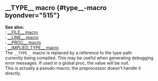 ## \_\_TYPE\_\_ macro {#type__-macro byondver="515"}    
**See also:**    
:   [\_\_FILE\_\_ macro](/DM/preprocessor/__FILE__)    
:   [\_\_LINE\_\_ macro](/DM/preprocessor/__LINE__)    
:   [\_\_PROC\_\_ macro](/DM/preprocessor/__PROC__)    
:   [\_\_IMPLIED_TYPE\_\_ macro](/DM/preprocessor/__IMPLIED_TYPE__)    
The `__TYPE__` macro is replaced by a reference to the type path    
currently being compiled. This may be useful when generating debugging    
error messages. If used in a global proc, the value will be null.    
This is actually a pseudo-macro; the preprocessor doesn\'t handle it    
directly.  